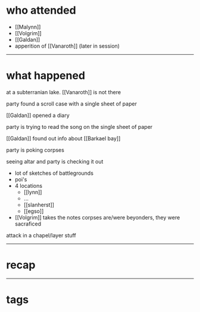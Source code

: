 # who attended

- [[Malynn]]
- [[Volgrim]]
- [[Galdan]]
- apperition of [[Vanaroth]] (later in session)

---
# what happened

at a subterranian lake. [[Vanaroth]] is not there

party found a scroll case with a single sheet of paper

[[Galdan]] opened a diary

party is trying to read the song on the single sheet of paper

[[Galdan]] found out info about [[Barkael bay]] 

party is poking corpses

seeing altar and party is checking it out
- lot of sketches of battlegrounds
- poi's
- 4 locations
	- [[lynn]]
	- ...
	- [[slanherst]]
	- [[egso]]
- [[Volgrim]] takes the notes
corpses are/were beyonders, they were sacraficed

attack in a chapel/layer stuff

---
# recap



---
# tags

